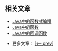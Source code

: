 ## 相关文章

+ [Java中的函数式编程](docs/Java中的函数式编程.md)
+ [Java中的函数](docs/Java中的函数.md)
+ [Java中的回调函数](docs/Java中的回调函数.md)

- 更多文章： [[<-- prev]](../java-function/README.md)